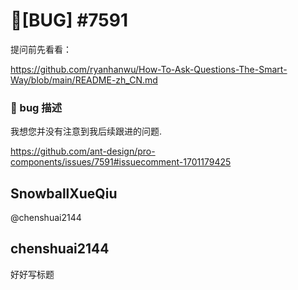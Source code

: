 # 🐛[BUG] #7591

提问前先看看：

https://github.com/ryanhanwu/How-To-Ask-Questions-The-Smart-Way/blob/main/README-zh_CN.md

### 🐛 bug 描述

我想您并没有注意到我后续跟进的问题.

https://github.com/ant-design/pro-components/issues/7591#issuecomment-1701179425

## SnowballXueQiu

@chenshuai2144

## chenshuai2144

好好写标题
